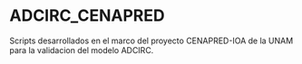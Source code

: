 # ADCIRC_CENAPRED
Scripts desarrollados en el marco del proyecto CENAPRED-IOA de la UNAM para la validacion del modelo ADCIRC. 
